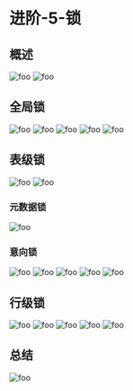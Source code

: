 # 进阶-5-锁

## 概述

 <img :src="$withBase('/mysql/jinjie/sqlSy104.png')" alt="foo">
 <img :src="$withBase('/mysql/jinjie/sqlSy104-1.png')" alt="foo">

## 全局锁

 <img :src="$withBase('/mysql/jinjie/sqlSy105.png')" alt="foo">
 <img :src="$withBase('/mysql/jinjie/sqlSy106.png')" alt="foo">
 <img :src="$withBase('/mysql/jinjie/sqlSy106-1.png')" alt="foo">
 <img :src="$withBase('/mysql/jinjie/sqlSy106-2.png')" alt="foo">
 <img :src="$withBase('/mysql/jinjie/sqlSy106-3.png')" alt="foo">

## 表级锁

 <img :src="$withBase('/mysql/jinjie/sqlSy107.png')" alt="foo">
 <img :src="$withBase('/mysql/jinjie/sqlSy107-1.png')" alt="foo">

### 元数据锁

 <img :src="$withBase('/mysql/jinjie/sqlSy107-2.png')" alt="foo">

### 意向锁

 <img :src="$withBase('/mysql/jinjie/sqlSy107-3.png')" alt="foo">
 <img :src="$withBase('/mysql/jinjie/sqlSy107-4.png')" alt="foo">
 <img :src="$withBase('/mysql/jinjie/sqlSy107-5.png')" alt="foo">
 <img :src="$withBase('/mysql/jinjie/sqlSy107-5-1.png')" alt="foo">
 <img :src="$withBase('/mysql/jinjie/sqlSy107-5-2.png')" alt="foo">

## 行级锁

 <img :src="$withBase('/mysql/jinjie/sqlSy107-6.png')" alt="foo">
 <img :src="$withBase('/mysql/jinjie/sqlSy107-7.png')" alt="foo">
 <img :src="$withBase('/mysql/jinjie/sqlSy107-8.png')" alt="foo">
 <img :src="$withBase('/mysql/jinjie/sqlSy107-9.png')" alt="foo">
 <img :src="$withBase('/mysql/jinjie/sqlSy107-10.png')" alt="foo">

## 总结

 <img :src="$withBase('/mysql/jinjie/sqlSy108.png')" alt="foo">
